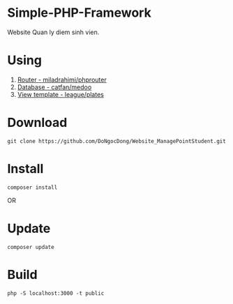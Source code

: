 # Simple-PHP-Framework
Website Quan ly diem sinh vien.

# Using
1. [Router - miladrahimi/phprouter](https://github.com/miladrahimi/phprouter)
2. [Database - catfan/medoo](https://medoo.in/doc)
3. [View template - league/plates](http://platesphp.com)

# Download
```
git clone https://github.com/DoNgocDong/Website_ManagePointStudent.git
```

# Install
```
composer install
```
OR
# Update
```
composer update
```

# Build
```
php -S localhost:3000 -t public
```
